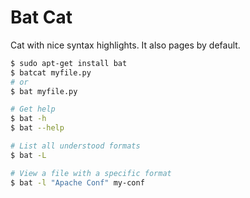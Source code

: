 # Bat Cat

Cat with nice syntax highlights.
It also pages by default.

```sh
$ sudo apt-get install bat
$ batcat myfile.py
# or
$ bat myfile.py

# Get help
$ bat -h
$ bat --help

# List all understood formats
$ bat -L

# View a file with a specific format
$ bat -l "Apache Conf" my-conf
```

